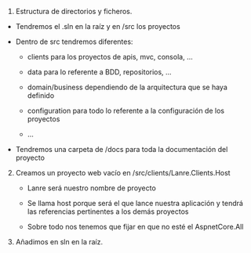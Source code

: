 1.  Estructura de directorios y ficheros.

-   Tendremos el .sln en la raíz y en /src los proyectos

-   Dentro de src tendremos diferentes:

    -   clients para los proyectos de apis, mvc, consola, …

    -   data para lo referente a BDD, repositorios, …

    -   domain/business dependiendo de la arquitectura que se haya definido

    -   configuration para todo lo referente a la configuración de los proyectos

    -   …

-   Tendremos una carpeta de /docs para toda la documentación del proyecto

2.  Creamos un proyecto web vacío en /src/clients/Lanre.Clients.Host

    -   Lanre será nuestro nombre de proyecto

    -   Se llama host porque será el que lance nuestra aplicación y tendrá las
        referencias pertinentes a los demás proyectos

    -   Sobre todo nos tenemos que fijar en que no esté el AspnetCore.All

3.  Añadimos en sln en la raíz.
